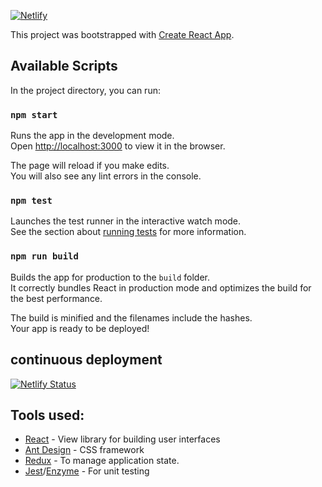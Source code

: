 [![Netlify](https://www.netlify.com/img/global/badges/netlify-color-bg.svg)](https://bitcoin-react-app.netlify.com/)

This project was bootstrapped with [Create React App](https://github.com/facebook/create-react-app).

## Available Scripts

In the project directory, you can run:

### `npm start`

Runs the app in the development mode.<br>
Open [http://localhost:3000](http://localhost:3000) to view it in the browser.

The page will reload if you make edits.<br>
You will also see any lint errors in the console.

### `npm test`

Launches the test runner in the interactive watch mode.<br>
See the section about [running tests](https://facebook.github.io/create-react-app/docs/running-tests) for more information.

### `npm run build`

Builds the app for production to the `build` folder.<br>
It correctly bundles React in production mode and optimizes the build for the best performance.

The build is minified and the filenames include the hashes.<br>
Your app is ready to be deployed!

## continuous deployment
[![Netlify Status](https://api.netlify.com/api/v1/badges/574e8939-83c0-4555-84d1-0e533bbd7f13/deploy-status)](https://app.netlify.com/sites/bitcoin-react-app/deploys)

## Tools used:

- [React](https://reactjs.org/) - View library for building user interfaces
- [Ant Design](https://ant.design/docs/react/introduce) - CSS framework
- [Redux](https://redux.js.org/) - To manage application state.
- [Jest](https://jestjs.io/)/[Enzyme](https://airbnb.io/enzyme/) - For unit testing



